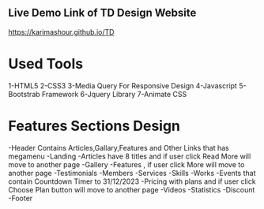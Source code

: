## Live Demo Link of TD Design Website

https://karimashour.github.io/TD

# Used Tools

1-HTML5
2-CSS3
3-Media Query For Responsive Design
4-Javascript
5-Bootstrab Framework
6-Jquery Library
7-Animate CSS

# Features Sections Design

-Header Contains Articles,Gallary,Features and Other Links that has megamenu
-Landing
-Articles have 8 titles and if user click Read More will move to another page
-Gallery
-Features , if user click More will move to another page
-Testimonials
-Members
-Services
-Skills
-Works
-Events that contain Countdown Timer to 31/12/2023
-Pricing with plans and if user click Choose Plan button will move to another page
-Videos
-Statistics
-Discount
-Footer
